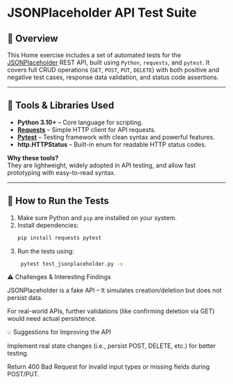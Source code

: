 # JSONPlaceholder API Test Suite

## 📌 Overview

This Home exercise includes a set of automated tests for the [JSONPlaceholder](https://jsonplaceholder.typicode.com) REST API,
built using `Python`, `requests`, and `pytest`. 
It covers full CRUD operations (`GET`, `POST`, `PUT`, `DELETE`) with both positive and negative test cases, response data validation, and status code assertions.

---

## 🔧 Tools & Libraries Used

- **Python 3.10+** – Core language for scripting.
- **[Requests](https://docs.python-requests.org/)** – Simple HTTP client for API requests.
- **[Pytest](https://docs.pytest.org/)** – Testing framework with clean syntax and powerful features.
- **http.HTTPStatus** – Built-in enum for readable HTTP status codes.

**Why these tools?**  
They are lightweight, widely adopted in API testing, and allow fast prototyping with easy-to-read syntax.

---

## 🚀 How to Run the Tests

1. Make sure Python and `pip` are installed on your system.
2. Install dependencies:
   ```bash
   pip install requests pytest
3. Run the tests using:
   ```bash
    pytest test_jsonplaceholder.py -v
   
⚠️ Challenges & Interesting Findings

JSONPlaceholder is a fake API – It simulates creation/deletion but does not persist data.

For real-world APIs, further validations (like confirming deletion via GET) would need actual persistence.


💡 Suggestions for Improving the API

Implement real state changes (i.e., persist POST, DELETE, etc.) for better testing.

Return 400 Bad Request for invalid input types or missing fields during POST/PUT.
